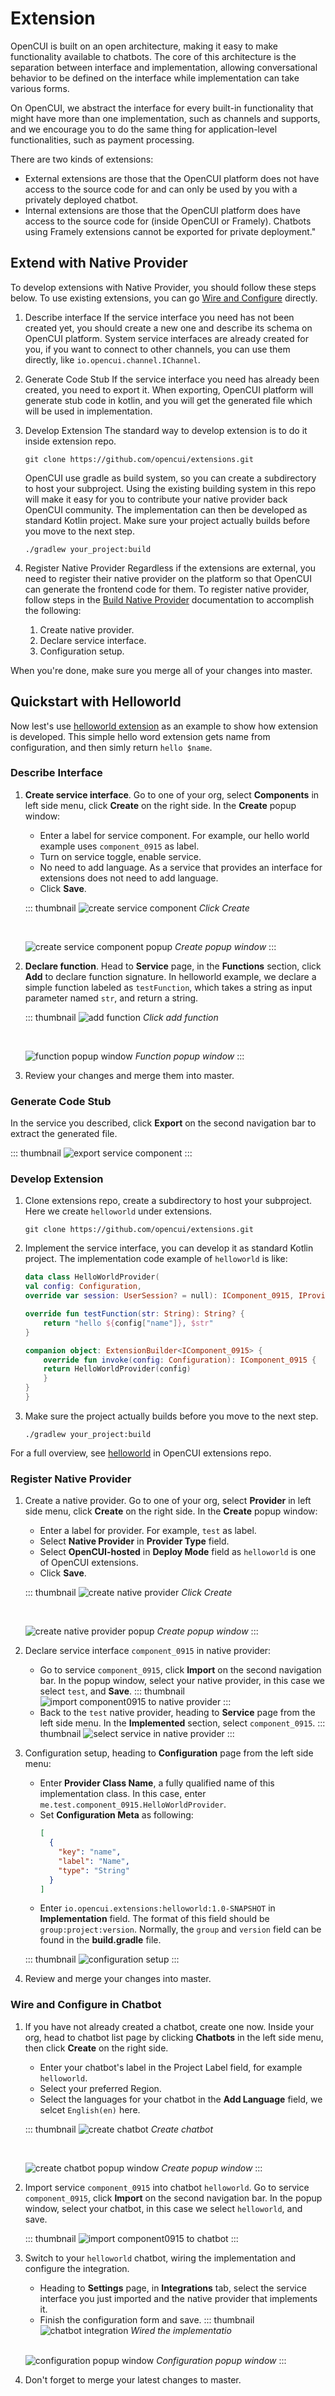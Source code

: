 # Extension

OpenCUI is built on an open architecture, making it easy to make functionality available to chatbots. The core of this architecture is the separation between interface and implementation, allowing conversational behavior to be defined on the interface while implementation can take various forms.

On OpenCUI, we abstract the interface for every built-in functionality that might have more than one implementation, such as channels and supports, and we encourage you to do the same thing for application-level functionalities, such as payment processing.

There are two kinds of extensions:
- External extensions are those that the OpenCUI platform does not have access to the source code for and can only be used by you with a privately deployed chatbot.
- Internal extensions are those that the OpenCUI platform does have access to the source code for (inside OpenCUI or Framely). Chatbots using Framely extensions cannot be exported for private deployment."

## Extend with Native Provider

To develop extensions with Native Provider, you should follow these steps below. To use existing extensions, you can go [Wire and Configure](native.md#wire-and-configure) directly.

1. Describe interface
If the service interface you need has not been created yet, you should create a new one and describe its schema on OpenCUI platform. System service interfaces are already created for you, if you want to connect to other channels, you can use them directly, like `io.opencui.channel.IChannel`.

2. Generate Code Stub
If the service interface you need has already been created, you need to export it. When exporting, OpenCUI platform will generate stub code in kotlin, and you will get the generated file which will be used in implementation.

3. Develop Extension
The standard way to develop extension is to do it inside extension repo. 
    ```
    git clone https://github.com/opencui/extensions.git
    ```
    OpenCUI use gradle as build system, so you can create a subdirectory to host your subproject. Using the existing building system in this repo will make it easy for you to contribute your native provider back OpenCUI community.
    The implementation can then be developed as standard Kotlin project. Make sure your project actually builds before you move to the next step.
    ```
    ./gradlew your_project:build
    ```

4. Register Native Provider
Regardless if the extensions are external, you need to register their native provider on the platform so that OpenCUI can generate the frontend code for them. To register native provider, follow steps in the [Build Native Provider](native.md#build-native-provider) documentation to accomplish the following:
   1. Create native provider.
   2. Declare service interface.
   2. Configuration setup.

When you're done, make sure you merge all of your changes into master.


## Quickstart with Helloworld

Now lest's use [helloworld extension](https://github.com/opencui/extensions/tree/main/helloworld) as an example to show how extension is developed. This simple hello word extension gets name from configuration, and then simly return `hello $name`.

### Describe Interface

1. **Create service interface**. Go to one of your org, select **Components** in left side menu, click **Create** on the right side. In the **Create** popup window: 
    - Enter a label for service component. For example, our hello world example uses `component_0915` as label. 
    - Turn on service toggle, enable service.
    - No need to add language. As a service that provides an interface for extensions does not need to add language.
    - Click **Save**.

    ::: thumbnail
    ![create service component](/images/provider/extension/hello_create_service_component.png)
    *Click Create*
    
    <br>

    ![create service component popup](/images/provider/extension/hello_service_popup.png)
    *Create popup window*
    :::

2. **Declare function**. Head to **Service** page, in the **Functions** section, click **Add** to declare function signature. In helloworld example, we declare a simple function labeled as `testFunction`, which takes a string as input parameter named `str`, and return a string.

    ::: thumbnail
    ![add function](/images/provider/extension/hello_add_function.png)
    *Click add function*
    
    <br>

    ![function popup window](/images/provider/extension/hello_test_function.png)
    *Function popup window*
    :::

3. Review your changes and merge them into master.


### Generate Code Stub
In the service you described, click **Export** on the second navigation bar to extract the generated file. 

::: thumbnail
![export service component](/images/provider/extension/hello_export_service.png)
:::

### Develop Extension
1. Clone extensions repo, create a subdirectory to host your subproject. Here we create `helloworld` under extensions.
    ```
    git clone https://github.com/opencui/extensions.git
    ```

2. Implement the service interface, you can develop it as standard Kotlin project. The implementation code example of `helloworld` is like:

    ```kotlin
    data class HelloWorldProvider(
    val config: Configuration,
    override var session: UserSession? = null): IComponent_0915, IProvider {

    override fun testFunction(str: String): String? {
        return "hello ${config["name"]}, $str"
    }

    companion object: ExtensionBuilder<IComponent_0915> {
        override fun invoke(config: Configuration): IComponent_0915 {
        return HelloWorldProvider(config)
        }
    }
    }
    ```

3. Make sure the project actually builds before you move to the next step. 
    ```
    ./gradlew your_project:build
    ```

For a full overview, see [helloworld](https://github.com/opencui/extensions/tree/main/helloworld) in OpenCUI extensions repo.

### Register Native Provider
1. Create a native provider. Go to one of your org, select **Provider** in left side menu, click **Create** on the right side. In the **Create** popup window: 
    - Enter a label for provider. For example, `test` as label. 
    - Select **Native Provider** in **Provider Type** field.
    - Select **OpenCUI-hosted** in **Deploy Mode** field as `helloworld` is one of OpenCUI extensions.
    - Click **Save**.

    ::: thumbnail
    ![create native provider](/images/provider/extension/hello_create_native.png)
    *Click Create*
    
    <br>

    ![create native provider popup](/images/provider/extension/hello_create_native_popup.png)
    *Create popup window*
    :::

2. Declare service interface `component_0915` in native provider: 
    - Go to service `component_0915`, click **Import** on the second navigation bar. In the popup window, select your native provider, in this case we select `test`, and **Save**. 
        ::: thumbnail
        ![import component0915 to native provider](/images/provider/extension/hello_import_component0915.png)
        :::
    - Back to the `test` native provider, heading to **Service** page from the left side menu. In the **Implemented** section, select `component_0915`.
        ::: thumbnail
        ![select service in native provider](/images/provider/extension/hello_select_service.png)
        :::

3. Configuration setup, heading to **Configuration** page from the left side menu:
    - Enter **Provider Class Name**, a fully qualified name of this implementation class. In this case, enter `me.test.component_0915.HelloWorldProvider`. 
    - Set **Configuration Meta** as following: 
        ```json
        [
          {
            "key": "name",
            "label": "Name",
            "type": "String"
          }
        ]
        ```
    - Enter `io.opencui.extensions:helloworld:1.0-SNAPSHOT` in **Implementation** field. The format of this field should be `group:project:version`. Normally, the `group` and `version` field can be found in the **build.gradle** file.

    ::: thumbnail
    ![configuration setup](/images/provider/extension/hello_configuration_setup.png)
    :::

4. Review and merge your changes into master.

### Wire and Configure in Chatbot

1. If you have not already created a chatbot, create one now. Inside your org, head to chatbot list page by clicking **Chatbots** in the left side menu, then click **Create** on the right side.
    - Enter your chatbot's label in the Project Label field, for example `helloworld`.
    - Select your preferred Region.
    - Select the languages for your chatbot in the **Add Language** field, we selcet `English(en)` here.

    ::: thumbnail
    ![create chatbot](/images/provider/extension/hello_create_chatbot.png)
    *Create chatbot*
    
    <br>

    ![create chatbot popup window](/images/provider/extension/hello_create_chatbot_popup.png)
    *Create popup window*
    :::

2. Import service `component_0915` into chatbot `helloworld`. Go to service `component_0915`, click **Import** on the second navigation bar. In the popup window, select your chatbot, in this case we select `helloworld`, and save. 

    ::: thumbnail
    ![import component0915 to chatbot](/images/provider/extension/hello_import_component0915.png)
    :::

3. Switch to your `helloworld` chatbot, wiring the implementation and configure the integration. 
    - Heading to **Settings** page, in **Integrations** tab, select the service interface you just imported and the native provider that implements it. 
    - Finish the configuration form and save. 
    ::: thumbnail
    ![chatbot integration](/images/provider/extension/hello_chatbot_integration.png)
    *Wired the implementatio*
    
    <br>

    ![configuration popup window](/images/provider/extension/hello_configuration.png)
    *Configuration popup window*
    :::

4. Don't forget to merge your latest changes to master.

